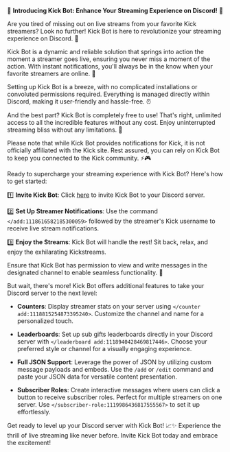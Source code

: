 🎉 **Introducing Kick Bot: Enhance Your Streaming Experience on Discord!** 🚀

Are you tired of missing out on live streams from your favorite Kick streamers? Look no further! Kick Bot is here to revolutionize your streaming experience on Discord. 🌟

Kick Bot is a dynamic and reliable solution that springs into action the moment a streamer goes live, ensuring you never miss a moment of the action. With instant notifications, you'll always be in the know when your favorite streamers are online. 🔔

Setting up Kick Bot is a breeze, with no complicated installations or convoluted permissions required. Everything is managed directly within Discord, making it user-friendly and hassle-free. ⏰

And the best part? Kick Bot is completely free to use! That's right, unlimited access to all the incredible features without any cost. Enjoy uninterrupted streaming bliss without any limitations. 🎉

Please note that while Kick Bot provides notifications for Kick, it is not officially affiliated with the Kick site. Rest assured, you can rely on Kick Bot to keep you connected to the Kick community. ⚡️🎮

Ready to supercharge your streaming experience with Kick Bot? Here's how to get started:

1️⃣ **Invite Kick Bot**: Click [here](https://kickbot.gg) to invite Kick Bot to your Discord server.

2️⃣ **Set Up Streamer Notifications**: Use the command `</add:1118616582185300059>` followed by the streamer's Kick username to receive live stream notifications.

3️⃣ **Enjoy the Streams**: Kick Bot will handle the rest! Sit back, relax, and enjoy the exhilarating Kickstreams.

Ensure that Kick Bot has permission to view and write messages in the designated channel to enable seamless functionality. 📝

But wait, there's more! Kick Bot offers additional features to take your Discord server to the next level:

- **Counters**: Display streamer stats on your server using `</counter add:1118815254873395240>`. Customize the channel and name for a personalized touch.

- **Leaderboards**: Set up sub gifts leaderboards directly in your Discord server with `</leaderboard add:1118940428469817446>`. Choose your preferred style or channel for a visually engaging experience.

- **Full JSON Support**: Leverage the power of JSON by utilizing custom message payloads and embeds. Use the `/add` or `/edit` command and paste your JSON data for versatile content presentation.

- **Subscriber Roles**: Create interactive messages where users can click a button to receive subscriber roles. Perfect for multiple streamers on one server. Use `</subscriber-role:1119986436817555567>` to set it up effortlessly.

Get ready to level up your Discord server with Kick Bot! 📈✨ Experience the thrill of live streaming like never before. Invite Kick Bot today and embrace the excitement!
